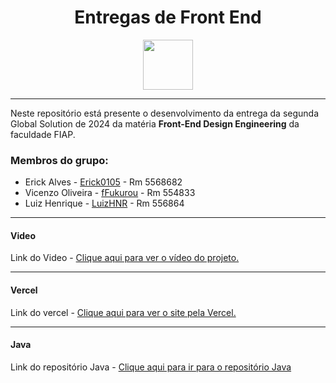 <div align="center">
  
# Entregas de Front End

 <img src="https://media0.giphy.com/media/bGgsc5mWoryfgKBx1u/giphy.gif" height="80" />
</div>

---

Neste repositório está presente o desenvolvimento da entrega da segunda Global Solution de 2024 da matéria **Front-End Design Engineering** da faculdade FIAP.

### Membros do grupo:
- Erick Alves - <a href="https://github.com/Erick0105">Erick0105</a> - Rm 5568682
- Vicenzo Oliveira - <a href="https://github.com/fFukurou">fFukurou</a> - Rm 554833
- Luiz Henrique - <a href="https://github.com/LuizHNR">LuizHNR</a> - Rm 556864

---
#### Video
Link do Video - <a href="https://youtu.be/PkXg9ScyzIg">Clique aqui para ver o vídeo do projeto.</a>

---

#### Vercel
Link do vercel - <a href="https://levi-gs.vercel.app/">Clique aqui para ver o site pela Vercel.</a>

---

#### Java
Link do repositório Java - <a href="https://github.com/LEVI-FIAP/Java">Clique aqui para ir para o repositório Java</a>
